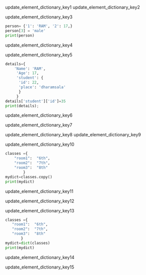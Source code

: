 update_element_dictionary_key1
update_element_dictionary_key2


update_element_dictionary_key3


```python
person= {'1': 'RAM', '2': 17,}
person[3] = 'male'
print(person)
 ```

update_element_dictionary_key4


update_element_dictionary_key5


```python
details={
    'Name': 'RAM',
     'Age': 17, 
     'student': {
      'id': 22,
      'place': 'dharamsala'
      }
     } 
details['student']['id']=35
print(details); 
 ```
        
update_element_dictionary_key6


update_element_dictionary_key7





update_element_dictionary_key8
update_element_dictionary_key9



update_element_dictionary_key10


```python
classes ={
	"room1":  "6th",
	"room2":  "7th",
	"room3":  "8th"
		}
mydict=classes.copy()
print(mydict)
 ```

update_element_dictionary_key11


update_element_dictionary_key12


update_element_dictionary_key13


 ```python
classes ={
	"room1":  "6th",
	"room2":  "7th",
	"room3":  "8th"
		}
mydict=dict(classes)
print(mydict)
 ```
update_element_dictionary_key14


update_element_dictionary_key15
